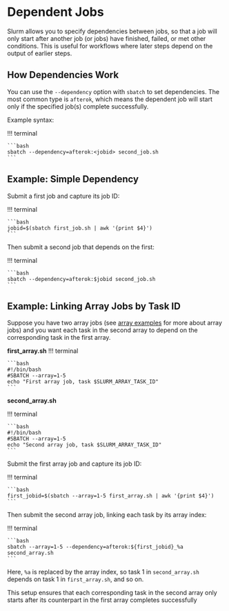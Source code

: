 # Dependent Jobs

Slurm allows you to specify dependencies between jobs, so that a job will only start after another job (or jobs) have finished, failed, or met other conditions. This is useful for workflows where later steps depend on the output of earlier steps.

## How Dependencies Work

You can use the `--dependency` option with `sbatch` to set dependencies. The most common type is `afterok`, which means the dependent job will start only if the specified job(s) complete successfully.

Example syntax:

!!! terminal

    ```bash
    sbatch --dependency=afterok:<jobid> second_job.sh
    ```

## Example: Simple Dependency

Submit a first job and capture its job ID:

!!! terminal

    ```bash
    jobid=$(sbatch first_job.sh | awk '{print $4}')
    ```

Then submit a second job that depends on the first:

!!! terminal

    ```bash
    sbatch --dependency=afterok:$jobid second_job.sh
    ```

## Example: Linking Array Jobs by Task ID

<!-- TODO this needs better formatting -->

Suppose you have two array jobs (see [array examples](array-slurm.md) for more about array jobs) and you want each task in the second array to depend on the corresponding task in the first array.

**first_array.sh**
!!! terminal

    ```bash
    #!/bin/bash
    #SBATCH --array=1-5
    echo "First array job, task $SLURM_ARRAY_TASK_ID"
    ```
**second_array.sh**

!!! terminal 

    ```bash 
    #!/bin/bash
    #SBATCH --array=1-5
    echo "Second array job, task $SLURM_ARRAY_TASK_ID"
    ```

Submit the first array job and capture its job ID:

!!! terminal

    ```bash
    first_jobid=$(sbatch --array=1-5 first_array.sh | awk '{print $4}')
    ```

Then submit the second array job, linking each task by its array index:

!!! terminal

    ```bash
    sbatch --array=1-5 --dependency=afterok:${first_jobid}_%a second_array.sh
    ```

Here, `%a` is replaced by the array index, so task 1 in `second_array.sh` depends on task 1 in `first_array.sh`, and so on.


This setup ensures that each corresponding task in the second array only starts after its counterpart in the first array completes successfully